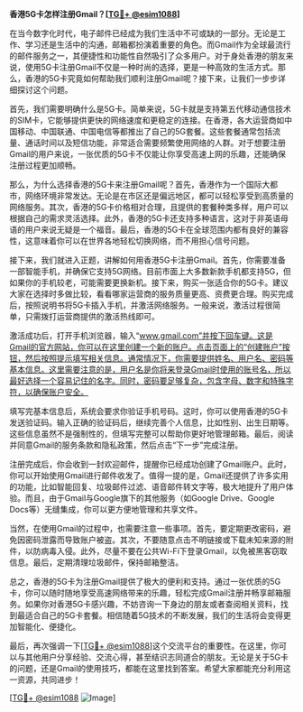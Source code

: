 **香港5G卡怎样注册Gmail？[[TG💪+ @esim1088](https://t.me/s/esim1088)]**

在当今数字化时代，电子邮件已经成为我们生活中不可或缺的一部分。无论是工作、学习还是生活中的沟通，邮箱都扮演着重要的角色。而Gmail作为全球最流行的邮件服务之一，其便捷性和功能性自然吸引了众多用户。对于身处香港的朋友来说，使用5G卡注册Gmail不仅是一种时尚的选择，更是一种高效的生活方式。那么，香港的5G卡究竟如何帮助我们顺利注册Gmail呢？接下来，让我们一步步详细探讨这个问题。

首先，我们需要明确什么是5G卡。简单来说，5G卡就是支持第五代移动通信技术的SIM卡，它能够提供更快的网络速度和更稳定的连接。在香港，各大运营商如中国移动、中国联通、中国电信等都推出了自己的5G套餐。这些套餐通常包括流量、通话时间以及短信功能，非常适合需要频繁使用网络的人群。对于想要注册Gmail的用户来说，一张优质的5G卡不仅能让你享受高速上网的乐趣，还能确保注册过程更加顺畅。

那么，为什么选择香港的5G卡来注册Gmail呢？首先，香港作为一个国际大都市，网络环境非常发达。无论是在市区还是偏远地区，都可以轻松享受到高质量的网络服务。其次，香港的5G卡价格相对合理，且提供的套餐种类多样，用户可以根据自己的需求灵活选择。此外，香港的5G卡还支持多种语言，这对于非英语母语的用户来说无疑是一个福音。最后，香港的5G卡在全球范围内都有良好的兼容性，这意味着你可以在世界各地轻松切换网络，而不用担心信号问题。

接下来，我们就进入正题，讲解如何用香港5G卡注册Gmail。首先，你需要准备一部智能手机，并确保它支持5G网络。目前市面上大多数新款手机都支持5G，但如果你的手机较老，可能需要更换新机。接下来，购买一张适合你的5G卡。建议大家在选择时多做比较，看看哪家运营商的服务质量更高、资费更合理。购买完成后，按照说明书将5G卡插入手机，并激活网络服务。一般来说，激活过程很简单，只需拨打运营商提供的激活热线即可。

激活成功后，打开手机浏览器，输入“www.gmail.com”并按下回车键。这是Gmail的官方网站，你可以在这里创建一个新的账户。点击页面上的“创建账户”按钮，然后按照提示填写相关信息。通常情况下，你需要提供姓名、用户名、密码等基本信息。这里需要注意的是，用户名是你将来登录Gmail时使用的账号名，所以最好选择一个容易记住的名字。同时，密码要足够复杂，包含字母、数字和特殊字符，以确保账户安全。

填写完基本信息后，系统会要求你验证手机号码。这时，你可以使用香港的5G卡发送验证码。输入正确的验证码后，继续完善个人信息，比如性别、出生日期等。这些信息虽然不是强制性的，但填写完整可以帮助你更好地管理邮箱。最后，阅读并同意Gmail的服务条款和隐私政策，然后点击“下一步”完成注册。

注册完成后，你会收到一封欢迎邮件，提醒你已经成功创建了Gmail账户。此时，你可以开始使用Gmail进行邮件收发了。值得一提的是，Gmail还提供了许多实用的功能，比如智能回复、垃圾邮件过滤、语音邮件转文字等，极大地提升了用户体验。而且，由于Gmail与Google旗下的其他服务（如Google Drive、Google Docs等）无缝集成，你可以更方便地管理和共享文件。

当然，在使用Gmail的过程中，也需要注意一些事项。首先，要定期更改密码，避免因密码泄露而导致账户被盗。其次，不要随意点击不明链接或下载未知来源的附件，以防病毒入侵。此外，尽量不要在公共Wi-Fi下登录Gmail，以免被黑客窃取信息。最后，定期清理垃圾邮件，保持邮箱整洁。

总之，香港的5G卡为注册Gmail提供了极大的便利和支持。通过一张优质的5G卡，你可以随时随地享受高速网络带来的乐趣，轻松完成Gmail注册并畅享邮箱服务。如果你对香港5G卡感兴趣，不妨咨询一下身边的朋友或者查阅相关资料，找到最适合自己的5G卡套餐。相信随着5G技术的不断发展，我们的生活将会变得更加智能化、便捷化。

最后，再次强调一下[[TG💪+ @esim1088](https://t.me/s/esim1088)]这个交流平台的重要性。在这里，你可以与其他用户分享经验、交流心得，甚至结识志同道合的朋友。无论是关于5G卡的问题，还是Gmail的使用技巧，都能在这里找到答案。希望大家都能充分利用这一资源，共同进步！

[[TG💪+ @esim1088](https://t.me/s/esim1088) ![Image](https://i.postimg.cc/4NQfJmqS/Snipaste-2025-05-13-00-14-12.png)]
